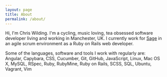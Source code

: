 ```yaml
---
layout: page
title: About
permalink: /about/
---
```


Hi, I'm Chris Wilding. I'm a cycling, music loving, tea obsessed software developer living and working in Manchester, UK. I currently work for [Sage](http://www.sage.co.uk/) in an agile scrum environment as a Ruby on Rails web developer.

Some of the languages, software and tools I work with regularly are:  Angular, Capybara, CSS, Cucumber, Git, GitHub, JavaScript, Linux, Mac OS X, MySQL, RSpec, Ruby, RubyMine, Ruby on Rails, SCSS, SQL, Ubuntu, Vagrant, Vim
